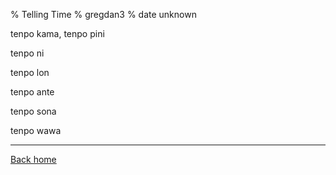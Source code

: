% Telling Time
% gregdan3
% date unknown

tenpo kama, tenpo pini

tenpo ni

tenpo lon

tenpo ante

tenpo sona

tenpo wawa

---

[Back home](/sona/)
